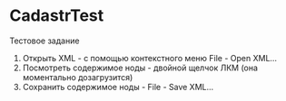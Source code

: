# CadastrTest
Тестовое задание

1. Открыть XML - с помощью контекстного меню File - Open XML...
2. Посмотреть содержимое ноды - двойной щелчок ЛКМ (она моментально дозагрузится)
3. Сохранить содержимое ноды - File - Save XML...
